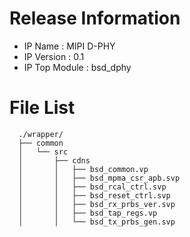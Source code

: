 # Release Information

- IP Name       : MIPI D-PHY
- IP Version    : 0.1
- IP Top Module : bsd_dphy


# File List

```
  ./wrapper/
  ├── common
  │   └── src
  │       ├── cdns
  │       │   ├── bsd_common.vp
  │       │   ├── bsd_mpma_csr_apb.svp
  │       │   ├── bsd_rcal_ctrl.svp
  │       │   ├── bsd_reset_ctrl.svp
  │       │   ├── bsd_rx_prbs_ver.svp
  │       │   ├── bsd_tap_regs.vp
  │       │   └── bsd_tx_prbs_gen.svp
```
